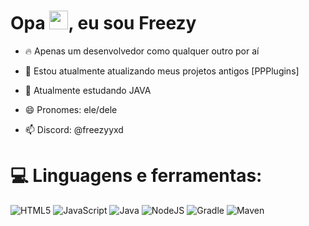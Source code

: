 
<h1 align="left">Opa <img src="https://raw.githubusercontent.com/kaueMarques/kaueMarques/master/hi.gif" height="30px">, eu sou Freezy</h1>

- 🔥 Apenas um desenvolvedor como qualquer outro por aí 

- 🔭 Estou atualmente atualizando meus projetos antigos [PPPlugins]

- 🌱 Atualmente estudando JAVA

- 😄 Pronomes: ele/dele

- 📫 Discord:  @freezyyxd



# 💻 Linguagens e ferramentas:

 ![HTML5](https://img.shields.io/badge/html5-%23E34F26.svg?style=for-the-badge&logo=html5&logoColor=white) ![JavaScript](https://img.shields.io/badge/javascript-%23323330.svg?style=for-the-badge&logo=javascript&logoColor=%23F7DF1E) ![Java](https://img.shields.io/badge/java-%23ED8B00.svg?style=for-the-badge&logo=openjdk&logoColor=white)  ![NodeJS](https://img.shields.io/badge/node.js-6DA55F?style=for-the-badge&logo=node.js&logoColor=white)  ![Gradle](https://img.shields.io/badge/Gradle-02303A.svg?style=for-the-badge&logo=Gradle&logoColor=white) ![Maven](https://img.shields.io/badge/apache_maven-C71A36?style=for-the-badge&logo=apachemaven&logoColor=white)



